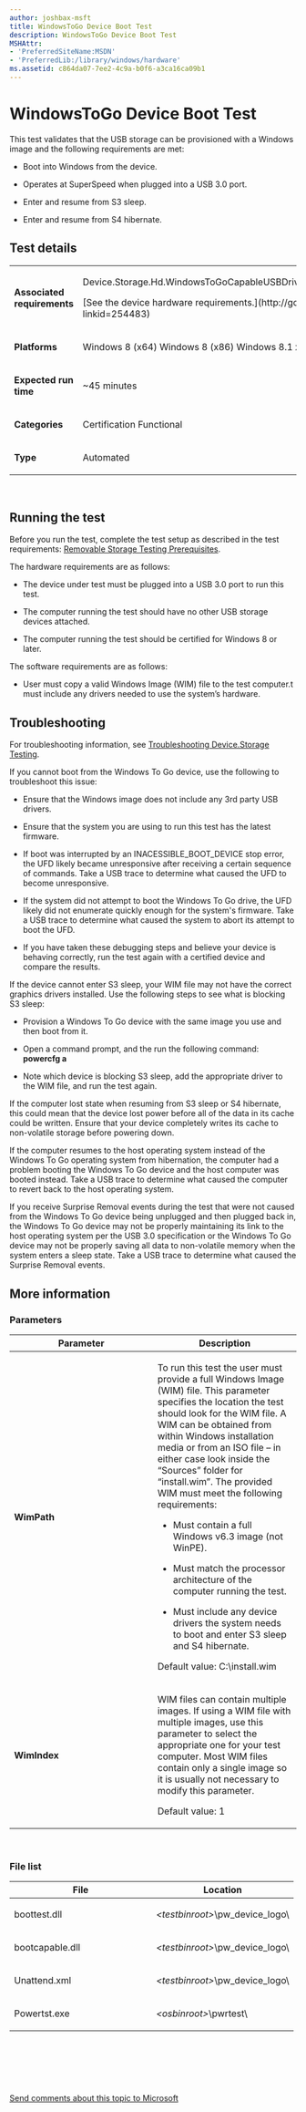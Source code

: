 ```yaml
---
author: joshbax-msft
title: WindowsToGo Device Boot Test
description: WindowsToGo Device Boot Test
MSHAttr:
- 'PreferredSiteName:MSDN'
- 'PreferredLib:/library/windows/hardware'
ms.assetid: c864da07-7ee2-4c9a-b0f6-a3ca16ca09b1
---
```


# WindowsToGo Device Boot Test


This test validates that the USB storage can be provisioned with a Windows image and the following requirements are met:

-   Boot into Windows from the device.

-   Operates at SuperSpeed when plugged into a USB 3.0 port.

-   Enter and resume from S3 sleep.

-   Enter and resume from S4 hibernate.

## Test details


<table>
<colgroup>
<col width="50%" />
<col width="50%" />
</colgroup>
<tbody>
<tr class="odd">
<td><p><strong>Associated requirements</strong></p></td>
<td><p>Device.Storage.Hd.WindowsToGoCapableUSBDrive.WindowsToGoCapableUSBDrive</p>
<p>[See the device hardware requirements.](http://go.microsoft.com/fwlink/p/?linkid=254483)</p></td>
</tr>
<tr class="even">
<td><p><strong>Platforms</strong></p></td>
<td><p>Windows 8 (x64) Windows 8 (x86) Windows 8.1 x64 Windows 8.1 x86</p></td>
</tr>
<tr class="odd">
<td><p><strong>Expected run time</strong></p></td>
<td><p>~45 minutes</p></td>
</tr>
<tr class="even">
<td><p><strong>Categories</strong></p></td>
<td><p>Certification Functional</p></td>
</tr>
<tr class="odd">
<td><p><strong>Type</strong></p></td>
<td><p>Automated</p></td>
</tr>
</tbody>
</table>

 

## Running the test


Before you run the test, complete the test setup as described in the test requirements: [Removable Storage Testing Prerequisites](removable-storage-testing-prerequisites.md).

The hardware requirements are as follows:

-   The device under test must be plugged into a USB 3.0 port to run this test.

-   The computer running the test should have no other USB storage devices attached.

-   The computer running the test should be certified for Windows 8 or later.

The software requirements are as follows:

-   User must copy a valid Windows Image (WIM) file to the test computer.t must include any drivers needed to use the system’s hardware.

## Troubleshooting


For troubleshooting information, see [Troubleshooting Device.Storage Testing](troubleshooting-devicestorage-testing.md).

If you cannot boot from the Windows To Go device, use the following to troubleshoot this issue:

-   Ensure that the Windows image does not include any 3rd party USB drivers.

-   Ensure that the system you are using to run this test has the latest firmware.

-   If boot was interrupted by an INACESSIBLE\_BOOT\_DEVICE stop error, the UFD likely became unresponsive after receiving a certain sequence of commands. Take a USB trace to determine what caused the UFD to become unresponsive.

-   If the system did not attempt to boot the Windows To Go drive, the UFD likely did not enumerate quickly enough for the system's firmware. Take a USB trace to determine what caused the system to abort its attempt to boot the UFD.

-   If you have taken these debugging steps and believe your device is behaving correctly, run the test again with a certified device and compare the results.

If the device cannot enter S3 sleep, your WIM file may not have the correct graphics drivers installed. Use the following steps to see what is blocking S3 sleep:

-   Provision a Windows To Go device with the same image you use and then boot from it.

-   Open a command prompt, and the run the following command: **powercfg a**

-   Note which device is blocking S3 sleep, add the appropriate driver to the WIM file, and run the test again.

If the computer lost state when resuming from S3 sleep or S4 hibernate, this could mean that the device lost power before all of the data in its cache could be written. Ensure that your device completely writes its cache to non-volatile storage before powering down.

If the computer resumes to the host operating system instead of the Windows To Go operating system from hibernation, the computer had a problem booting the Windows To Go device and the host computer was booted instead. Take a USB trace to determine what caused the computer to revert back to the host operating system.

If you receive Surprise Removal events during the test that were not caused from the Windows To Go device being unplugged and then plugged back in, the Windows To Go device may not be properly maintaining its link to the host operating system per the USB 3.0 specification or the Windows To Go device may not be properly saving all data to non-volatile memory when the system enters a sleep state. Take a USB trace to determine what caused the Surprise Removal events.

## More information


### Parameters

<table>
<colgroup>
<col width="50%" />
<col width="50%" />
</colgroup>
<thead>
<tr class="header">
<th>Parameter</th>
<th>Description</th>
</tr>
</thead>
<tbody>
<tr class="odd">
<td><p><strong>WimPath</strong></p></td>
<td><p>To run this test the user must provide a full Windows Image (WIM) file. This parameter specifies the location the test should look for the WIM file. A WIM can be obtained from within Windows installation media or from an ISO file – in either case look inside the “Sources” folder for “install.wim”. The provided WIM must meet the following requirements:</p>
<ul>
<li><p>Must contain a full Windows v6.3 image (not WinPE).</p></li>
<li><p>Must match the processor architecture of the computer running the test.</p></li>
<li><p>Must include any device drivers the system needs to boot and enter S3 sleep and S4 hibernate.</p></li>
</ul>
<p>Default value: C:\install.wim</p></td>
</tr>
<tr class="even">
<td><p><strong>WimIndex</strong></p></td>
<td><p>WIM files can contain multiple images. If using a WIM file with multiple images, use this parameter to select the appropriate one for your test computer. Most WIM files contain only a single image so it is usually not necessary to modify this parameter.</p>
<p>Default value: 1</p></td>
</tr>
</tbody>
</table>

 

### File list

<table>
<colgroup>
<col width="50%" />
<col width="50%" />
</colgroup>
<thead>
<tr class="header">
<th>File</th>
<th>Location</th>
</tr>
</thead>
<tbody>
<tr class="odd">
<td><p>boottest.dll</p></td>
<td><p><em>&lt;testbinroot&gt;</em>\pw_device_logo\</p></td>
</tr>
<tr class="even">
<td><p>bootcapable.dll</p></td>
<td><p><em>&lt;testbinroot&gt;</em>\pw_device_logo\</p></td>
</tr>
<tr class="odd">
<td><p>Unattend.xml</p></td>
<td><p><em>&lt;testbinroot&gt;</em>\pw_device_logo\</p></td>
</tr>
<tr class="even">
<td><p>Powertst.exe</p></td>
<td><p><em>&lt;osbinroot&gt;</em>\pwrtest\</p></td>
</tr>
</tbody>
</table>

 

 

 

[Send comments about this topic to Microsoft](mailto:wsddocfb@microsoft.com?subject=Documentation%20feedback%20%5Bp_hck\p_hck%5D:%20WindowsToGo%20Device%20Boot%20Test%20%20RELEASE:%20%284/27/2016%29&body=%0A%0APRIVACY%20STATEMENT%0A%0AWe%20use%20your%20feedback%20to%20improve%20the%20documentation.%20We%20don't%20use%20your%20email%20address%20for%20any%20other%20purpose,%20and%20we'll%20remove%20your%20email%20address%20from%20our%20system%20after%20the%20issue%20that%20you're%20reporting%20is%20fixed.%20While%20we're%20working%20to%20fix%20this%20issue,%20we%20might%20send%20you%20an%20email%20message%20to%20ask%20for%20more%20info.%20Later,%20we%20might%20also%20send%20you%20an%20email%20message%20to%20let%20you%20know%20that%20we've%20addressed%20your%20feedback.%0A%0AFor%20more%20info%20about%20Microsoft's%20privacy%20policy,%20see%20http://privacy.microsoft.com/default.aspx. "Send comments about this topic to Microsoft")





